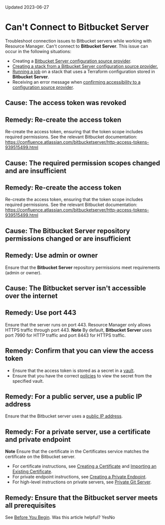Updated 2023-06-27
# Can't Connect to **Bitbucket Server**
Troubleshoot connection issues to Bitbucket servers while working with Resource Manager.
Can't connect to **Bitbucket Server**.
This issue can occur in the following situations: 
  * Creating a [Bitbucket Server configuration source provider](https://docs.oracle.com/en-us/iaas/Content/ResourceManager/Tasks/create-csp-bb-server.htm#top "Create a configuration source provider in Resource Manager from Bitbucket Server.").
  * [Creating a stack from a Bitbucket Server configuration source provider.](https://docs.oracle.com/en-us/iaas/Content/ResourceManager/Tasks/create-stack-bitbucket-server.htm#top "Create a stack in Resource Manager from a Terraform configuration stored in Bitbucket Server. Select a configuration source provider that specifies the Bitbucket Server information needed to access the configurations.")
  * [Running a job](https://docs.oracle.com/en-us/iaas/Content/ResourceManager/Tasks/create-job.htm#top "Create a job in Resource Manager, such as plan, apply, or destroy.") on a stack that uses a Terraform configuration stored in **Bitbucket Server**. 
  * Receiving an error message when [confirming accessibility to a configuration source provider](https://docs.oracle.com/en-us/iaas/Content/ResourceManager/Tasks/validate-connection-csp.htm#top "Confirm that Resource Manager can access a configuration source provider's server URL with the provided authentication information. You can validate a connection by using the Console only.").


## Cause: The access token was revoked
## Remedy: Re-create the access token
Re-create the access token, ensuring that the token scope includes required permissions. See the relevant Bitbucket documentation: <https://confluence.atlassian.com/bitbucketserver/http-access-tokens-939515499.html>
## Cause: The required permission scopes changed and are insufficient
## Remedy: Re-create the access token
Re-create the access token, ensuring that the token scope includes required permissions. See the relevant Bitbucket documentation: <https://confluence.atlassian.com/bitbucketserver/http-access-tokens-939515499.html>
## Cause: The **Bitbucket Server** repository permissions changed or are insufficient
## Remedy: Use admin or owner
Ensure that the **Bitbucket Server** repository permissions meet requirements (admin or owner). 
## Cause: The Bitbucket server isn't accessible over the internet
## Remedy: Use port 443
Ensure that the server runs on port 443. Resource Manager only allows HTTPS traffic through port 443.
**Note** By default, **Bitbucket Server** uses port 7990 for HTTP traffic and port 8443 for HTTPS traffic.
## Remedy: Confirm that you can view the access token
  * Ensure that the access token is stored as a secret in a [vault](https://docs.oracle.com/iaas/Content/KeyManagement/home.htm).
  * Ensure that you have the correct [policies](https://docs.oracle.com/iaas/Content/KeyManagement/Tasks/managingsecrets.htm#permissions) to view the secret from the specified vault.


## Remedy: For a public server, use a public IP address
Ensure that the Bitbucket server uses a [public IP address](https://docs.oracle.com/iaas/Content/Network/Tasks/managingpublicIPs.htm).
## Remedy: For a private server, use a certificate and private endpoint
**Note** Ensure that the certificate in the Certificates service matches the certificate on the Bitbucket server.
  * For certificate instructions, see [Creating a Certificate](https://docs.oracle.com/en-us/iaas/Content/ResourceManager/Tasks/create-csp-bb-server.htm#create-cert "Create a server certificate, certificate chain, and private key for a private Bitbucket server.") and [Importing an Existing Certificate](https://docs.oracle.com/en-us/iaas/Content/ResourceManager/Tasks/create-csp-bb-server.htm#import-cert "To access a private Bitbucket server, make its associated SSL certificate available in the Oracle Cloud Infrastructure Certificates service.").
  * For private endpoint instructions, see [Creating a Private Endpoint](https://docs.oracle.com/en-us/iaas/Content/ResourceManager/Tasks/create-private-endpoints.htm#top "Create a private endpoint in Resource Manager.").
  * For high-level instructions on private servers, see [Private Git Server](https://docs.oracle.com/en-us/iaas/Content/ResourceManager/Tasks/private-endpoints.htm#private-git "Give Resource Manager access to a Git server that isn't accessible over the internet. User these instructions for a private server that you host at Oracle Cloud Infrastructure or on-premises.").


## Remedy: Ensure that the Bitbucket server meets all prerequisites
See [Before You Begin](https://docs.oracle.com/en-us/iaas/Content/ResourceManager/Tasks/create-csp-bb-server.htm#prereqs).
Was this article helpful?
YesNo

